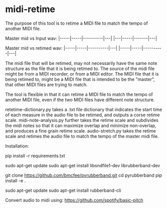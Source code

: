 # midi-retime

The purpose of this tool is to retime a MIDI file to match the tempo of another MIDI file.

Master mid vs Input wav:
|-----|-----|----------|---|
|---|-----|-------|---|


Master mid vs retimed wav:
|-----|-----|----------|---|
|-----|-----|----------|---|

The midi file that will be retimed, may not necessarily have the same note structure as the file that it is being retimed to. The source of the midi file might be from a MIDI recorder, or from a MIDI editor. The MIDI file that it is being retimed to, might be a MIDI file that is intended to be the "master", that other MIDI files are trying to match. 

The tool is flexible in that it can retime a MIDI file to match the tempo of another MIDI file, even if the two MIDI files have different note structure. 

retetime-dictionary.py takes a .txt file dictionary that indicates the start time of each measure in the audio file to be retimed, and outputs a corse retime scale.
midi-note-analysis.py further takes the retime scale and subdivides the midi notes so that it can maximize overlap and minimize non-overlap, and produces a fine grain retime scale.
audio-stretch.py takes the retime scale and retimes the audio file to match the tempo of the master midi file.

Installation:

pip install -r requirements.txt

sudo apt-get update
sudo apt-get install libsndfile1-dev librubberband-dev

git clone https://github.com/bmcfee/pyrubberband.git
cd pyrubberband
pip install -e .

sudo apt-get update
sudo apt-get install rubberband-cli



Convert audio to midi using:
https://github.com/spotify/basic-pitch



